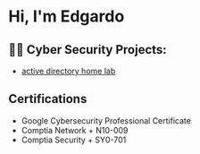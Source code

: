 <h1>Hi, I'm Edgardo

<h2>👨‍💻 Cyber Security Projects:</h2>

  - [active directory home lab](https://github.com/joshmadakor1/Algorithms-Practice)

<h2> Certifications</h2>

- Google Cybersecurity Professional Certificate
- Comptia Network + N10-009
- Comptia Security + SY0-701
